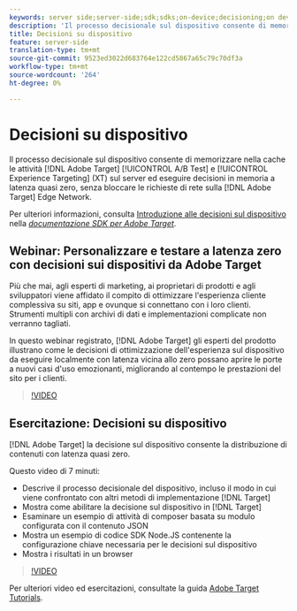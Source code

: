 ```yaml
---
keywords: server side;server-side;sdk;sdks;on-device;decisioning;on device;ondevice;zero latency;latency;near-zero;node.js
description: 'Il processo decisionale sul dispositivo consente di memorizzare nella cache le attività di  Adobe Target A/B e Experience Targeting (XT) sul server ed eseguire decisioni in memoria a latenza quasi zero, senza bloccare le richieste di rete su Adobe Target Edge Network . '
title: Decisioni su dispositivo
feature: server-side
translation-type: tm+mt
source-git-commit: 9523ed3022d683764e122cd5867a65c79c70df3a
workflow-type: tm+mt
source-wordcount: '264'
ht-degree: 0%

---
```



# Decisioni su dispositivo

Il processo decisionale sul dispositivo consente di memorizzare nella cache le attività [!DNL Adobe Target] [!UICONTROL A/B Test] e [!UICONTROL Experience Targeting] (XT) sul server ed eseguire decisioni in memoria a latenza quasi zero, senza bloccare le richieste di rete sulla [!DNL Adobe Target] Edge Network.

Per ulteriori informazioni, consulta [Introduzione alle decisioni sul dispositivo](https://adobetarget-sdks.gitbook.io/docs/on-device-decisioning/introduction-to-on-device-decisioning) nella *[documentazione SDK per Adobe Target](https://adobetarget-sdks.gitbook.io/docs/)*.

## Webinar: Personalizzare e testare a latenza zero con decisioni sui dispositivi da  Adobe Target

Più che mai, agli esperti di marketing, ai proprietari di prodotti e agli sviluppatori viene affidato il compito di ottimizzare l&#39;esperienza cliente complessiva su siti, app e ovunque si connettano con i loro clienti. Strumenti multipli con archivi di dati e implementazioni complicate non verranno tagliati.

In questo webinar registrato, [!DNL Adobe Target] gli esperti del prodotto illustrano come le decisioni di ottimizzazione dell&#39;esperienza sul dispositivo da eseguire localmente con latenza vicina allo zero possano aprire le porte a nuovi casi d&#39;uso emozionanti, migliorando al contempo le prestazioni del sito per i clienti.

>[!VIDEO](https://video.tv.adobe.com/v/328148)

## Esercitazione: Decisioni su dispositivo

[!DNL Adobe Target] la decisione sul dispositivo consente la distribuzione di contenuti con latenza quasi zero.

Questo video di 7 minuti:

* Descrive il processo decisionale del dispositivo, incluso il modo in cui viene confrontato con altri metodi di implementazione [!DNL Target]
* Mostra come abilitare la decisione sul dispositivo in [!DNL Target]
* Esaminare un esempio di attività di composer basata su modulo configurata con il contenuto JSON
* Mostra un esempio di codice SDK Node.JS contenente la configurazione chiave necessaria per le decisioni sul dispositivo
* Mostra i risultati in un browser

>[!VIDEO](https://video.tv.adobe.com/v/329032)

Per ulteriori video ed esercitazioni, consultate la guida [ Adobe Target Tutorials](https://experienceleague.adobe.com/docs/target-learn/tutorials/overview.html).
